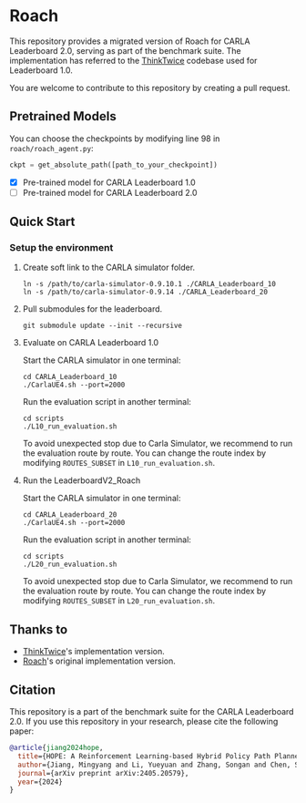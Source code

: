 # Roach

This repository provides a migrated version of Roach for CARLA Leaderboard 2.0, serving as part of the benchmark suite. The implementation has referred to the [ThinkTwice](https://github.com/OpenDriveLab/DriveAdapter/tree/main) codebase used for Leaderboard 1.0.

You are welcome to contribute to this repository by creating a pull request.

## Pretrained Models

You can choose the checkpoints by modifying line 98 in `roach/roach_agent.py`:

```python
ckpt = get_absolute_path([path_to_your_checkpoint])
```

- [x] Pre-trained model for CARLA Leaderboard 1.0
- [ ] Pre-trained model for CARLA Leaderboard 2.0

## Quick Start

### Setup the environment

1. Create soft link to the CARLA simulator folder.

    ```shell
    ln -s /path/to/carla-simulator-0.9.10.1 ./CARLA_Leaderboard_10
    ln -s /path/to/carla-simulator-0.9.14 ./CARLA_Leaderboard_20
    ```

2. Pull submodules for the leaderboard.

    ```shell
    git submodule update --init --recursive
    ```

3. Evaluate on CARLA Leaderboard 1.0

    Start the CARLA simulator in one terminal:

    ```shell
    cd CARLA_Leaderboard_10
    ./CarlaUE4.sh --port=2000
    ```

    Run the evaluation script in another terminal:

    ```shell
    cd scripts
    ./L10_run_evaluation.sh
    ```

    To avoid unexpected stop due to Carla Simulator, we recommend to run the evaluation route by route. You can change the route index by modifying `ROUTES_SUBSET` in `L10_run_evaluation.sh`.

4. Run the LeaderboardV2_Roach

    Start the CARLA simulator in one terminal:

    ```shell
    cd CARLA_Leaderboard_20
    ./CarlaUE4.sh --port=2000
    ```

    Run the evaluation script in another terminal:

    ```shell
    cd scripts
    ./L20_run_evaluation.sh
    ```

    To avoid unexpected stop due to Carla Simulator, we recommend to run the evaluation route by route. You can change the route index by modifying `ROUTES_SUBSET` in `L20_run_evaluation.sh`.

## Thanks to

- [ThinkTwice](https://github.com/OpenDriveLab/DriveAdapter/tree/main)'s implementation version.
- [Roach](https://github.com/zhejz/carla-roach)'s original implementation version.

## Citation

This repository is a part of the benchmark suite for the CARLA Leaderboard 2.0. If you use this repository in your research, please cite the following paper:

```bibtex
@article{jiang2024hope,
  title={HOPE: A Reinforcement Learning-based Hybrid Policy Path Planner for Diverse Parking Scenarios},
  author={Jiang, Mingyang and Li, Yueyuan and Zhang, Songan and Chen, Siyuan and Wang, Chunxiang and Yang, Ming},
  journal={arXiv preprint arXiv:2405.20579},
  year={2024}
}
```
